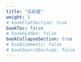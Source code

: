 ```yaml
---
title: "云彩姬"
weight: 1
# bookFlatSection: true
bookToc: false
# bookHidden: false
bookCollapseSection: true
# bookComments: false
# bookSearchExclude: false
---
```





